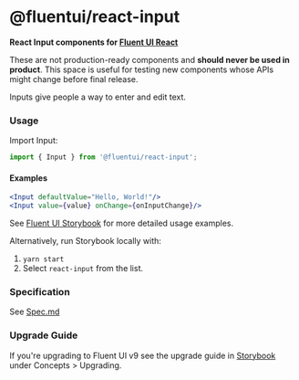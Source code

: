 # @fluentui/react-input

**React Input components for [Fluent UI React](https://developer.microsoft.com/en-us/fluentui)**

These are not production-ready components and **should never be used in product**. This space is useful for testing new components whose APIs might change before final release.

Inputs give people a way to enter and edit text.

### Usage

Import Input:

```js
import { Input } from '@fluentui/react-input';
```

#### Examples

```jsx
<Input defaultValue="Hello, World!"/>
<Input value={value} onChange={onInputChange}/>
```

See [Fluent UI Storybook](https://aka.ms/fluentui-storybook) for more detailed usage examples.

Alternatively, run Storybook locally with:

1. `yarn start`
2. Select `react-input` from the list.

### Specification

See [Spec.md](./Spec.md)

### Upgrade Guide

If you're upgrading to Fluent UI v9 see the upgrade guide in [Storybook](https://aka.ms/fluentui-storybook) under Concepts > Upgrading.
